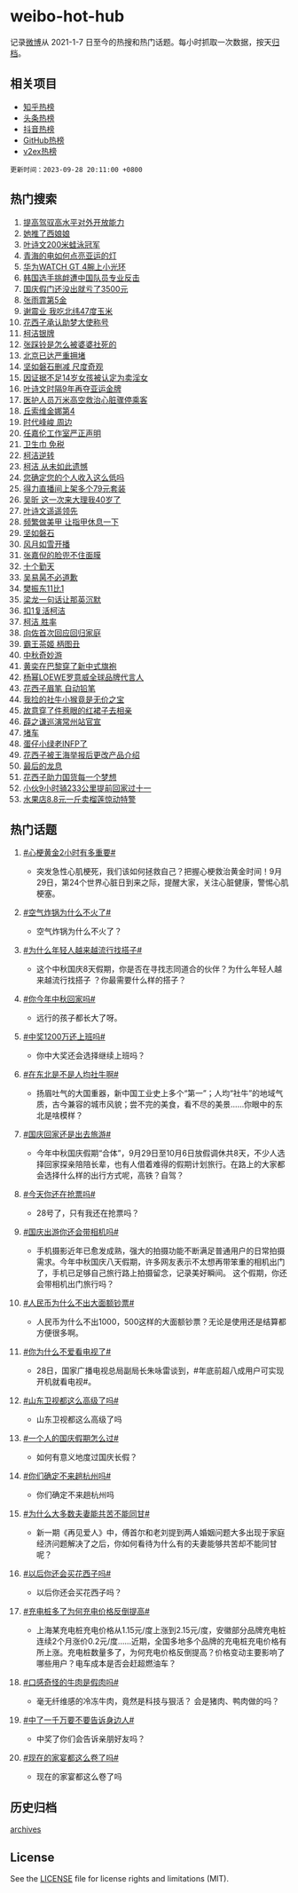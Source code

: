 # weibo-hot-hub

记录[微博](https://www.weibo.com)从 2021-1-7 日至今的热搜和热门话题。每小时抓取一次数据，按天[归档](archives)。

## 相关项目

- [知乎热榜](https://github.com/lonnyzhang423/zhihu-hot-hub)
- [头条热榜](https://github.com/lonnyzhang423/toutiao-hot-hub)
- [抖音热榜](https://github.com/lonnyzhang423/douyin-hot-hub)
- [GitHub热榜](https://github.com/lonnyzhang423/github-hot-hub)
- [v2ex热榜](https://github.com/lonnyzhang423/v2ex-hot-hub)


`更新时间：2023-09-28 20:11:00 +0800`

## 热门搜索

1. [提高驾驭高水平对外开放能力](https://m.weibo.cn/search?containerid=100103type%3D1%26t%3D10%26q%3D%23%E6%8F%90%E9%AB%98%E9%A9%BE%E9%A9%AD%E9%AB%98%E6%B0%B4%E5%B9%B3%E5%AF%B9%E5%A4%96%E5%BC%80%E6%94%BE%E8%83%BD%E5%8A%9B%23&stream_entry_id=51&isnewpage=1&extparam=seat%3D1%26cate%3D10103%26dgr%3D0%26pos%3D0%26q%3D%2523%25E6%258F%2590%25E9%25AB%2598%25E9%25A9%25BE%25E9%25A9%25AD%25E9%25AB%2598%25E6%25B0%25B4%25E5%25B9%25B3%25E5%25AF%25B9%25E5%25A4%2596%25E5%25BC%2580%25E6%2594%25BE%25E8%2583%25BD%25E5%258A%259B%2523%26c_type%3D51%26filter_type%3Drealtimehot%26stream_entry_id%3D51%26display_time%3D1695903059%26pre_seqid%3D1695903059138027388203)
1. [她推了西娘娘](https://m.weibo.cn/search?containerid=100103type%3D1%26t%3D10%26q%3D%E5%A5%B9%E6%8E%A8%E4%BA%86%E8%A5%BF%E5%A8%98%E5%A8%98&stream_entry_id=31&isnewpage=1&extparam=seat%3D1%26cate%3D5001%26band_rank%3D1%26pos%3D0%26q%3D%25E5%25A5%25B9%25E6%258E%25A8%25E4%25BA%2586%25E8%25A5%25BF%25E5%25A8%2598%25E5%25A8%2598%26flag%3D2%26dgr%3D0%26filter_type%3Drealtimehot%26stream_entry_id%3D31%26realpos%3D1%26c_type%3D31%26lcate%3D5001%26display_time%3D1695903059%26pre_seqid%3D1695903059138027388203)
1. [叶诗文200米蛙泳冠军](https://m.weibo.cn/search?containerid=100103type%3D1%26t%3D10%26q%3D%23%E5%8F%B6%E8%AF%97%E6%96%87200%E7%B1%B3%E8%9B%99%E6%B3%B3%E5%86%A0%E5%86%9B%23&stream_entry_id=31&isnewpage=1&extparam=seat%3D1%26cate%3D5001%26band_rank%3D2%26pos%3D1%26q%3D%2523%25E5%258F%25B6%25E8%25AF%2597%25E6%2596%2587200%25E7%25B1%25B3%25E8%259B%2599%25E6%25B3%25B3%25E5%2586%25A0%25E5%2586%259B%2523%26flag%3D1%26dgr%3D0%26filter_type%3Drealtimehot%26stream_entry_id%3D31%26realpos%3D2%26c_type%3D31%26lcate%3D5001%26display_time%3D1695903059%26pre_seqid%3D1695903059138027388203)
1. [青海的电如何点亮亚运的灯](https://m.weibo.cn/search?containerid=100103type%3D1%26t%3D10%26q%3D%23%E9%9D%92%E6%B5%B7%E7%9A%84%E7%94%B5%E5%A6%82%E4%BD%95%E7%82%B9%E4%BA%AE%E4%BA%9A%E8%BF%90%E7%9A%84%E7%81%AF%23&stream_entry_id=31&isnewpage=1&extparam=seat%3D1%26cate%3D5001%26band_rank%3D3%26pos%3D2%26q%3D%2523%25E9%259D%2592%25E6%25B5%25B7%25E7%259A%2584%25E7%2594%25B5%25E5%25A6%2582%25E4%25BD%2595%25E7%2582%25B9%25E4%25BA%25AE%25E4%25BA%259A%25E8%25BF%2590%25E7%259A%2584%25E7%2581%25AF%2523%26flag%3D0%26dgr%3D0%26filter_type%3Drealtimehot%26stream_entry_id%3D31%26realpos%3D3%26c_type%3D31%26lcate%3D5001%26display_time%3D1695903059%26pre_seqid%3D1695903059138027388203)
1. [华为WATCH GT 4腕上小光环](https://m.weibo.cn/search?containerid=100103type%3D1%26t%3D10%26q%3D%23%E5%8D%8E%E4%B8%BAWATCH+GT+4%E8%85%95%E4%B8%8A%E5%B0%8F%E5%85%89%E7%8E%AF%23&stream_entry_id=31&isnewpage=1&extparam=seat%3D1%26cate%3D5001%26band_rank%3D4%26pos%3D3%26q%3D%2523%25E5%258D%258E%25E4%25B8%25BAWATCH%2520GT%25204%25E8%2585%2595%25E4%25B8%258A%25E5%25B0%258F%25E5%2585%2589%25E7%258E%25AF%2523%26topic_ad%3D1%26is_ad_pos%3D1%26adid%3D206255%26dgr%3D0%26stream_entry_id%3D31%26filter_type%3Drealtimehot%26c_type%3D31%26lcate%3D5001%26display_time%3D1695903059%26pre_seqid%3D1695903059138027388203)
1. [韩国选手挑衅遭中国队员专业反击](https://m.weibo.cn/search?containerid=100103type%3D1%26t%3D10%26q%3D%23%E9%9F%A9%E5%9B%BD%E9%80%89%E6%89%8B%E6%8C%91%E8%A1%85%E9%81%AD%E4%B8%AD%E5%9B%BD%E9%98%9F%E5%91%98%E4%B8%93%E4%B8%9A%E5%8F%8D%E5%87%BB%23&stream_entry_id=31&isnewpage=1&extparam=seat%3D1%26cate%3D5001%26band_rank%3D4%26pos%3D4%26q%3D%2523%25E9%259F%25A9%25E5%259B%25BD%25E9%2580%2589%25E6%2589%258B%25E6%258C%2591%25E8%25A1%2585%25E9%2581%25AD%25E4%25B8%25AD%25E5%259B%25BD%25E9%2598%259F%25E5%2591%2598%25E4%25B8%2593%25E4%25B8%259A%25E5%258F%258D%25E5%2587%25BB%2523%26flag%3D1%26dgr%3D0%26filter_type%3Drealtimehot%26stream_entry_id%3D31%26realpos%3D4%26c_type%3D31%26lcate%3D5001%26display_time%3D1695903059%26pre_seqid%3D1695903059138027388203)
1. [国庆假门还没出就亏了3500元](https://m.weibo.cn/search?containerid=100103type%3D1%26t%3D10%26q%3D%23%E5%9B%BD%E5%BA%86%E5%81%87%E9%97%A8%E8%BF%98%E6%B2%A1%E5%87%BA%E5%B0%B1%E4%BA%8F%E4%BA%863500%E5%85%83%23&stream_entry_id=31&isnewpage=1&extparam=seat%3D1%26cate%3D5001%26band_rank%3D5%26pos%3D5%26q%3D%2523%25E5%259B%25BD%25E5%25BA%2586%25E5%2581%2587%25E9%2597%25A8%25E8%25BF%2598%25E6%25B2%25A1%25E5%2587%25BA%25E5%25B0%25B1%25E4%25BA%258F%25E4%25BA%25863500%25E5%2585%2583%2523%26flag%3D1%26dgr%3D0%26filter_type%3Drealtimehot%26stream_entry_id%3D31%26realpos%3D5%26c_type%3D31%26lcate%3D5001%26display_time%3D1695903059%26pre_seqid%3D1695903059138027388203)
1. [张雨霏第5金](https://m.weibo.cn/search?containerid=100103type%3D1%26t%3D10%26q%3D%23%E5%BC%A0%E9%9B%A8%E9%9C%8F%E7%AC%AC5%E9%87%91%23&stream_entry_id=31&isnewpage=1&extparam=seat%3D1%26cate%3D5001%26band_rank%3D6%26pos%3D6%26q%3D%2523%25E5%25BC%25A0%25E9%259B%25A8%25E9%259C%258F%25E7%25AC%25AC5%25E9%2587%2591%2523%26flag%3D1%26dgr%3D0%26filter_type%3Drealtimehot%26stream_entry_id%3D31%26realpos%3D6%26c_type%3D31%26lcate%3D5001%26display_time%3D1695903059%26pre_seqid%3D1695903059138027388203)
1. [谢震业 我吃北纬47度玉米](https://m.weibo.cn/search?containerid=100103type%3D1%26t%3D10%26q%3D%23%E8%B0%A2%E9%9C%87%E4%B8%9A+%E6%88%91%E5%90%83%E5%8C%97%E7%BA%AC47%E5%BA%A6%E7%8E%89%E7%B1%B3%23&stream_entry_id=31&isnewpage=1&extparam=seat%3D1%26cate%3D5001%26band_rank%3D7%26pos%3D7%26q%3D%2523%25E8%25B0%25A2%25E9%259C%2587%25E4%25B8%259A%2520%25E6%2588%2591%25E5%2590%2583%25E5%258C%2597%25E7%25BA%25AC47%25E5%25BA%25A6%25E7%258E%2589%25E7%25B1%25B3%2523%26topic_ad%3D1%26is_ad_pos%3D1%26adid%3D204292%26dgr%3D0%26stream_entry_id%3D31%26filter_type%3Drealtimehot%26c_type%3D31%26lcate%3D5001%26display_time%3D1695903059%26pre_seqid%3D1695903059138027388203)
1. [花西子承认助梦大使称号](https://m.weibo.cn/search?containerid=100103type%3D1%26t%3D10%26q%3D%23%E8%8A%B1%E8%A5%BF%E5%AD%90%E6%89%BF%E8%AE%A4%E5%8A%A9%E6%A2%A6%E5%A4%A7%E4%BD%BF%E7%A7%B0%E5%8F%B7%23&stream_entry_id=31&isnewpage=1&extparam=seat%3D1%26cate%3D5001%26band_rank%3D7%26pos%3D8%26q%3D%2523%25E8%258A%25B1%25E8%25A5%25BF%25E5%25AD%2590%25E6%2589%25BF%25E8%25AE%25A4%25E5%258A%25A9%25E6%25A2%25A6%25E5%25A4%25A7%25E4%25BD%25BF%25E7%25A7%25B0%25E5%258F%25B7%2523%26flag%3D0%26dgr%3D0%26filter_type%3Drealtimehot%26stream_entry_id%3D31%26realpos%3D7%26c_type%3D31%26lcate%3D5001%26display_time%3D1695903059%26pre_seqid%3D1695903059138027388203)
1. [柯洁银牌](https://m.weibo.cn/search?containerid=100103type%3D1%26t%3D10%26q%3D%23%E6%9F%AF%E6%B4%81%E9%93%B6%E7%89%8C%23&stream_entry_id=31&isnewpage=1&extparam=seat%3D1%26cate%3D5001%26band_rank%3D8%26pos%3D9%26q%3D%2523%25E6%259F%25AF%25E6%25B4%2581%25E9%2593%25B6%25E7%2589%258C%2523%26flag%3D0%26dgr%3D0%26filter_type%3Drealtimehot%26stream_entry_id%3D31%26realpos%3D8%26c_type%3D31%26lcate%3D5001%26display_time%3D1695903059%26pre_seqid%3D1695903059138027388203)
1. [张踩铃是怎么被婆婆社死的](https://m.weibo.cn/search?containerid=100103type%3D1%26t%3D10%26q%3D%E5%BC%A0%E8%B8%A9%E9%93%83%E6%98%AF%E6%80%8E%E4%B9%88%E8%A2%AB%E5%A9%86%E5%A9%86%E7%A4%BE%E6%AD%BB%E7%9A%84&stream_entry_id=31&isnewpage=1&extparam=seat%3D1%26cate%3D5001%26band_rank%3D9%26pos%3D10%26q%3D%25E5%25BC%25A0%25E8%25B8%25A9%25E9%2593%2583%25E6%2598%25AF%25E6%2580%258E%25E4%25B9%2588%25E8%25A2%25AB%25E5%25A9%2586%25E5%25A9%2586%25E7%25A4%25BE%25E6%25AD%25BB%25E7%259A%2584%26flag%3D1%26dgr%3D0%26filter_type%3Drealtimehot%26stream_entry_id%3D31%26realpos%3D9%26c_type%3D31%26lcate%3D5001%26display_time%3D1695903059%26pre_seqid%3D1695903059138027388203)
1. [北京已达严重拥堵](https://m.weibo.cn/search?containerid=100103type%3D1%26t%3D10%26q%3D%23%E5%8C%97%E4%BA%AC%E5%B7%B2%E8%BE%BE%E4%B8%A5%E9%87%8D%E6%8B%A5%E5%A0%B5%23&stream_entry_id=31&isnewpage=1&extparam=seat%3D1%26cate%3D5001%26band_rank%3D10%26pos%3D11%26q%3D%2523%25E5%258C%2597%25E4%25BA%25AC%25E5%25B7%25B2%25E8%25BE%25BE%25E4%25B8%25A5%25E9%2587%258D%25E6%258B%25A5%25E5%25A0%25B5%2523%26flag%3D2%26dgr%3D0%26filter_type%3Drealtimehot%26stream_entry_id%3D31%26realpos%3D10%26c_type%3D31%26lcate%3D5001%26display_time%3D1695903059%26pre_seqid%3D1695903059138027388203)
1. [坚如磐石删减 尺度奇观](https://m.weibo.cn/search?containerid=100103type%3D1%26t%3D10%26q%3D%E5%9D%9A%E5%A6%82%E7%A3%90%E7%9F%B3%E5%88%A0%E5%87%8F+%E5%B0%BA%E5%BA%A6%E5%A5%87%E8%A7%82&stream_entry_id=31&isnewpage=1&extparam=seat%3D1%26cate%3D5001%26band_rank%3D11%26pos%3D12%26q%3D%25E5%259D%259A%25E5%25A6%2582%25E7%25A3%2590%25E7%259F%25B3%25E5%2588%25A0%25E5%2587%258F%2520%25E5%25B0%25BA%25E5%25BA%25A6%25E5%25A5%2587%25E8%25A7%2582%26flag%3D1%26dgr%3D0%26filter_type%3Drealtimehot%26stream_entry_id%3D31%26realpos%3D11%26c_type%3D31%26lcate%3D5001%26display_time%3D1695903059%26pre_seqid%3D1695903059138027388203)
1. [因证据不足14岁女孩被认定为卖淫女](https://m.weibo.cn/search?containerid=100103type%3D1%26t%3D10%26q%3D%23%E5%9B%A0%E8%AF%81%E6%8D%AE%E4%B8%8D%E8%B6%B314%E5%B2%81%E5%A5%B3%E5%AD%A9%E8%A2%AB%E8%AE%A4%E5%AE%9A%E4%B8%BA%E5%8D%96%E6%B7%AB%E5%A5%B3%23&stream_entry_id=31&isnewpage=1&extparam=seat%3D1%26cate%3D5001%26band_rank%3D12%26pos%3D13%26q%3D%2523%25E5%259B%25A0%25E8%25AF%2581%25E6%258D%25AE%25E4%25B8%258D%25E8%25B6%25B314%25E5%25B2%2581%25E5%25A5%25B3%25E5%25AD%25A9%25E8%25A2%25AB%25E8%25AE%25A4%25E5%25AE%259A%25E4%25B8%25BA%25E5%258D%2596%25E6%25B7%25AB%25E5%25A5%25B3%2523%26flag%3D2%26dgr%3D0%26filter_type%3Drealtimehot%26stream_entry_id%3D31%26realpos%3D12%26c_type%3D31%26lcate%3D5001%26display_time%3D1695903059%26pre_seqid%3D1695903059138027388203)
1. [叶诗文时隔9年再夺亚运金牌](https://m.weibo.cn/search?containerid=100103type%3D1%26t%3D10%26q%3D%23%E5%8F%B6%E8%AF%97%E6%96%87%E6%97%B6%E9%9A%949%E5%B9%B4%E5%86%8D%E5%A4%BA%E4%BA%9A%E8%BF%90%E9%87%91%E7%89%8C%23&stream_entry_id=31&isnewpage=1&extparam=seat%3D1%26cate%3D5001%26band_rank%3D13%26pos%3D14%26q%3D%2523%25E5%258F%25B6%25E8%25AF%2597%25E6%2596%2587%25E6%2597%25B6%25E9%259A%25949%25E5%25B9%25B4%25E5%2586%258D%25E5%25A4%25BA%25E4%25BA%259A%25E8%25BF%2590%25E9%2587%2591%25E7%2589%258C%2523%26flag%3D1%26dgr%3D0%26filter_type%3Drealtimehot%26stream_entry_id%3D31%26realpos%3D13%26c_type%3D31%26lcate%3D5001%26display_time%3D1695903059%26pre_seqid%3D1695903059138027388203)
1. [医护人员万米高空救治心脏骤停乘客](https://m.weibo.cn/search?containerid=100103type%3D1%26t%3D10%26q%3D%23%E5%8C%BB%E6%8A%A4%E4%BA%BA%E5%91%98%E4%B8%87%E7%B1%B3%E9%AB%98%E7%A9%BA%E6%95%91%E6%B2%BB%E5%BF%83%E8%84%8F%E9%AA%A4%E5%81%9C%E4%B9%98%E5%AE%A2%23&stream_entry_id=31&isnewpage=1&extparam=seat%3D1%26cate%3D5001%26band_rank%3D14%26pos%3D15%26q%3D%2523%25E5%258C%25BB%25E6%258A%25A4%25E4%25BA%25BA%25E5%2591%2598%25E4%25B8%2587%25E7%25B1%25B3%25E9%25AB%2598%25E7%25A9%25BA%25E6%2595%2591%25E6%25B2%25BB%25E5%25BF%2583%25E8%2584%258F%25E9%25AA%25A4%25E5%2581%259C%25E4%25B9%2598%25E5%25AE%25A2%2523%26flag%3D32768%26dgr%3D0%26filter_type%3Drealtimehot%26stream_entry_id%3D31%26realpos%3D14%26c_type%3D31%26lcate%3D5001%26display_time%3D1695903059%26pre_seqid%3D1695903059138027388203)
1. [丘索维金娜第4](https://m.weibo.cn/search?containerid=100103type%3D1%26t%3D10%26q%3D%23%E4%B8%98%E7%B4%A2%E7%BB%B4%E9%87%91%E5%A8%9C%E7%AC%AC4%23&stream_entry_id=31&isnewpage=1&extparam=seat%3D1%26cate%3D5001%26band_rank%3D15%26pos%3D16%26q%3D%2523%25E4%25B8%2598%25E7%25B4%25A2%25E7%25BB%25B4%25E9%2587%2591%25E5%25A8%259C%25E7%25AC%25AC4%2523%26flag%3D0%26dgr%3D0%26filter_type%3Drealtimehot%26stream_entry_id%3D31%26realpos%3D15%26c_type%3D31%26lcate%3D5001%26display_time%3D1695903059%26pre_seqid%3D1695903059138027388203)
1. [时代峰峻 周边](https://m.weibo.cn/search?containerid=100103type%3D1%26t%3D10%26q%3D%E6%97%B6%E4%BB%A3%E5%B3%B0%E5%B3%BB+%E5%91%A8%E8%BE%B9&stream_entry_id=31&isnewpage=1&extparam=seat%3D1%26cate%3D5001%26band_rank%3D16%26pos%3D17%26q%3D%25E6%2597%25B6%25E4%25BB%25A3%25E5%25B3%25B0%25E5%25B3%25BB%2520%25E5%2591%25A8%25E8%25BE%25B9%26flag%3D1%26dgr%3D0%26filter_type%3Drealtimehot%26stream_entry_id%3D31%26realpos%3D16%26c_type%3D31%26lcate%3D5001%26display_time%3D1695903059%26pre_seqid%3D1695903059138027388203)
1. [任嘉伦工作室严正声明](https://m.weibo.cn/search?containerid=100103type%3D1%26t%3D10%26q%3D%23%E4%BB%BB%E5%98%89%E4%BC%A6%E5%B7%A5%E4%BD%9C%E5%AE%A4%E4%B8%A5%E6%AD%A3%E5%A3%B0%E6%98%8E%23&stream_entry_id=31&isnewpage=1&extparam=seat%3D1%26cate%3D5001%26band_rank%3D17%26pos%3D18%26q%3D%2523%25E4%25BB%25BB%25E5%2598%2589%25E4%25BC%25A6%25E5%25B7%25A5%25E4%25BD%259C%25E5%25AE%25A4%25E4%25B8%25A5%25E6%25AD%25A3%25E5%25A3%25B0%25E6%2598%258E%2523%26flag%3D0%26dgr%3D0%26filter_type%3Drealtimehot%26stream_entry_id%3D31%26realpos%3D17%26c_type%3D31%26lcate%3D5001%26display_time%3D1695903059%26pre_seqid%3D1695903059138027388203)
1. [卫生巾 免税](https://m.weibo.cn/search?containerid=100103type%3D1%26t%3D10%26q%3D%E5%8D%AB%E7%94%9F%E5%B7%BE+%E5%85%8D%E7%A8%8E&stream_entry_id=31&isnewpage=1&extparam=seat%3D1%26cate%3D5001%26band_rank%3D18%26pos%3D19%26q%3D%25E5%258D%25AB%25E7%2594%259F%25E5%25B7%25BE%2520%25E5%2585%258D%25E7%25A8%258E%26flag%3D0%26dgr%3D0%26filter_type%3Drealtimehot%26stream_entry_id%3D31%26realpos%3D18%26c_type%3D31%26lcate%3D5001%26display_time%3D1695903059%26pre_seqid%3D1695903059138027388203)
1. [柯洁逆转](https://m.weibo.cn/search?containerid=100103type%3D1%26t%3D10%26q%3D%E6%9F%AF%E6%B4%81%E9%80%86%E8%BD%AC&stream_entry_id=31&isnewpage=1&extparam=seat%3D1%26cate%3D5001%26band_rank%3D19%26pos%3D20%26q%3D%25E6%259F%25AF%25E6%25B4%2581%25E9%2580%2586%25E8%25BD%25AC%26flag%3D0%26dgr%3D0%26filter_type%3Drealtimehot%26stream_entry_id%3D31%26realpos%3D19%26c_type%3D31%26lcate%3D5001%26display_time%3D1695903059%26pre_seqid%3D1695903059138027388203)
1. [柯洁 从未如此遗憾](https://m.weibo.cn/search?containerid=100103type%3D1%26t%3D10%26q%3D%E6%9F%AF%E6%B4%81+%E4%BB%8E%E6%9C%AA%E5%A6%82%E6%AD%A4%E9%81%97%E6%86%BE&stream_entry_id=31&isnewpage=1&extparam=seat%3D1%26cate%3D5001%26band_rank%3D20%26pos%3D21%26q%3D%25E6%259F%25AF%25E6%25B4%2581%2520%25E4%25BB%258E%25E6%259C%25AA%25E5%25A6%2582%25E6%25AD%25A4%25E9%2581%2597%25E6%2586%25BE%26flag%3D1%26dgr%3D0%26filter_type%3Drealtimehot%26stream_entry_id%3D31%26realpos%3D20%26c_type%3D31%26lcate%3D5001%26display_time%3D1695903059%26pre_seqid%3D1695903059138027388203)
1. [您确定您的个人收入这么低吗](https://m.weibo.cn/search?containerid=100103type%3D1%26t%3D10%26q%3D%E6%82%A8%E7%A1%AE%E5%AE%9A%E6%82%A8%E7%9A%84%E4%B8%AA%E4%BA%BA%E6%94%B6%E5%85%A5%E8%BF%99%E4%B9%88%E4%BD%8E%E5%90%97&stream_entry_id=31&isnewpage=1&extparam=seat%3D1%26cate%3D5001%26band_rank%3D21%26pos%3D22%26q%3D%25E6%2582%25A8%25E7%25A1%25AE%25E5%25AE%259A%25E6%2582%25A8%25E7%259A%2584%25E4%25B8%25AA%25E4%25BA%25BA%25E6%2594%25B6%25E5%2585%25A5%25E8%25BF%2599%25E4%25B9%2588%25E4%25BD%258E%25E5%2590%2597%26flag%3D0%26dgr%3D0%26filter_type%3Drealtimehot%26stream_entry_id%3D31%26realpos%3D21%26c_type%3D31%26lcate%3D5001%26display_time%3D1695903059%26pre_seqid%3D1695903059138027388203)
1. [得力直播间上架多个79元套装](https://m.weibo.cn/search?containerid=100103type%3D1%26t%3D10%26q%3D%23%E5%BE%97%E5%8A%9B%E7%9B%B4%E6%92%AD%E9%97%B4%E4%B8%8A%E6%9E%B6%E5%A4%9A%E4%B8%AA79%E5%85%83%E5%A5%97%E8%A3%85%23&stream_entry_id=31&isnewpage=1&extparam=seat%3D1%26cate%3D5001%26band_rank%3D22%26pos%3D23%26q%3D%2523%25E5%25BE%2597%25E5%258A%259B%25E7%259B%25B4%25E6%2592%25AD%25E9%2597%25B4%25E4%25B8%258A%25E6%259E%25B6%25E5%25A4%259A%25E4%25B8%25AA79%25E5%2585%2583%25E5%25A5%2597%25E8%25A3%2585%2523%26flag%3D0%26dgr%3D0%26filter_type%3Drealtimehot%26stream_entry_id%3D31%26realpos%3D22%26c_type%3D31%26lcate%3D5001%26display_time%3D1695903059%26pre_seqid%3D1695903059138027388203)
1. [吴昕 这一次来大理我40岁了](https://m.weibo.cn/search?containerid=100103type%3D1%26t%3D10%26q%3D%E5%90%B4%E6%98%95+%E8%BF%99%E4%B8%80%E6%AC%A1%E6%9D%A5%E5%A4%A7%E7%90%86%E6%88%9140%E5%B2%81%E4%BA%86&stream_entry_id=31&isnewpage=1&extparam=seat%3D1%26cate%3D5001%26band_rank%3D23%26pos%3D24%26q%3D%25E5%2590%25B4%25E6%2598%2595%2520%25E8%25BF%2599%25E4%25B8%2580%25E6%25AC%25A1%25E6%259D%25A5%25E5%25A4%25A7%25E7%2590%2586%25E6%2588%259140%25E5%25B2%2581%25E4%25BA%2586%26flag%3D0%26dgr%3D0%26filter_type%3Drealtimehot%26stream_entry_id%3D31%26realpos%3D23%26c_type%3D31%26lcate%3D5001%26display_time%3D1695903059%26pre_seqid%3D1695903059138027388203)
1. [叶诗文遥遥领先](https://m.weibo.cn/search?containerid=100103type%3D1%26t%3D10%26q%3D%23%E5%8F%B6%E8%AF%97%E6%96%87%E9%81%A5%E9%81%A5%E9%A2%86%E5%85%88%23&stream_entry_id=31&isnewpage=1&extparam=seat%3D1%26cate%3D5001%26band_rank%3D24%26pos%3D25%26q%3D%2523%25E5%258F%25B6%25E8%25AF%2597%25E6%2596%2587%25E9%2581%25A5%25E9%2581%25A5%25E9%25A2%2586%25E5%2585%2588%2523%26flag%3D1%26dgr%3D0%26filter_type%3Drealtimehot%26stream_entry_id%3D31%26realpos%3D24%26c_type%3D31%26lcate%3D5001%26display_time%3D1695903059%26pre_seqid%3D1695903059138027388203)
1. [频繁做美甲 让指甲休息一下](https://m.weibo.cn/search?containerid=100103type%3D1%26t%3D10%26q%3D%E9%A2%91%E7%B9%81%E5%81%9A%E7%BE%8E%E7%94%B2+%E8%AE%A9%E6%8C%87%E7%94%B2%E4%BC%91%E6%81%AF%E4%B8%80%E4%B8%8B&stream_entry_id=31&isnewpage=1&extparam=seat%3D1%26cate%3D5001%26band_rank%3D25%26pos%3D26%26q%3D%25E9%25A2%2591%25E7%25B9%2581%25E5%2581%259A%25E7%25BE%258E%25E7%2594%25B2%2520%25E8%25AE%25A9%25E6%258C%2587%25E7%2594%25B2%25E4%25BC%2591%25E6%2581%25AF%25E4%25B8%2580%25E4%25B8%258B%26flag%3D1%26dgr%3D0%26filter_type%3Drealtimehot%26stream_entry_id%3D31%26realpos%3D25%26c_type%3D31%26lcate%3D5001%26display_time%3D1695903059%26pre_seqid%3D1695903059138027388203)
1. [坚如磐石](https://m.weibo.cn/search?containerid=100103type%3D1%26t%3D10%26q%3D%E5%9D%9A%E5%A6%82%E7%A3%90%E7%9F%B3&stream_entry_id=31&isnewpage=1&extparam=seat%3D1%26cate%3D5001%26band_rank%3D26%26pos%3D27%26q%3D%25E5%259D%259A%25E5%25A6%2582%25E7%25A3%2590%25E7%259F%25B3%26flag%3D0%26dgr%3D0%26filter_type%3Drealtimehot%26stream_entry_id%3D31%26realpos%3D26%26c_type%3D31%26lcate%3D5001%26display_time%3D1695903059%26pre_seqid%3D1695903059138027388203)
1. [风月如雪开播](https://m.weibo.cn/search?containerid=100103type%3D1%26t%3D10%26q%3D%E9%A3%8E%E6%9C%88%E5%A6%82%E9%9B%AA%E5%BC%80%E6%92%AD&stream_entry_id=31&isnewpage=1&extparam=seat%3D1%26cate%3D5001%26band_rank%3D27%26pos%3D28%26q%3D%25E9%25A3%258E%25E6%259C%2588%25E5%25A6%2582%25E9%259B%25AA%25E5%25BC%2580%25E6%2592%25AD%26flag%3D1%26dgr%3D0%26filter_type%3Drealtimehot%26stream_entry_id%3D31%26realpos%3D27%26c_type%3D31%26lcate%3D5001%26display_time%3D1695903059%26pre_seqid%3D1695903059138027388203)
1. [张嘉倪的脸兜不住面膜](https://m.weibo.cn/search?containerid=100103type%3D1%26t%3D10%26q%3D%23%E5%BC%A0%E5%98%89%E5%80%AA%E7%9A%84%E8%84%B8%E5%85%9C%E4%B8%8D%E4%BD%8F%E9%9D%A2%E8%86%9C%23&stream_entry_id=31&isnewpage=1&extparam=seat%3D1%26cate%3D5001%26band_rank%3D28%26pos%3D29%26q%3D%2523%25E5%25BC%25A0%25E5%2598%2589%25E5%2580%25AA%25E7%259A%2584%25E8%2584%25B8%25E5%2585%259C%25E4%25B8%258D%25E4%25BD%258F%25E9%259D%25A2%25E8%2586%259C%2523%26flag%3D0%26dgr%3D0%26filter_type%3Drealtimehot%26stream_entry_id%3D31%26realpos%3D28%26c_type%3D31%26lcate%3D5001%26display_time%3D1695903059%26pre_seqid%3D1695903059138027388203)
1. [十个勤天](https://m.weibo.cn/search?containerid=100103type%3D1%26t%3D10%26q%3D%E5%8D%81%E4%B8%AA%E5%8B%A4%E5%A4%A9&stream_entry_id=31&isnewpage=1&extparam=seat%3D1%26cate%3D5001%26band_rank%3D29%26pos%3D30%26q%3D%25E5%258D%2581%25E4%25B8%25AA%25E5%258B%25A4%25E5%25A4%25A9%26flag%3D0%26dgr%3D0%26filter_type%3Drealtimehot%26stream_entry_id%3D31%26realpos%3D29%26c_type%3D31%26lcate%3D5001%26display_time%3D1695903059%26pre_seqid%3D1695903059138027388203)
1. [吴易昺不必道歉](https://m.weibo.cn/search?containerid=100103type%3D1%26t%3D10%26q%3D%23%E5%90%B4%E6%98%93%E6%98%BA%E4%B8%8D%E5%BF%85%E9%81%93%E6%AD%89%23&stream_entry_id=31&isnewpage=1&extparam=seat%3D1%26cate%3D5001%26band_rank%3D30%26pos%3D31%26q%3D%2523%25E5%2590%25B4%25E6%2598%2593%25E6%2598%25BA%25E4%25B8%258D%25E5%25BF%2585%25E9%2581%2593%25E6%25AD%2589%2523%26flag%3D32768%26dgr%3D0%26filter_type%3Drealtimehot%26stream_entry_id%3D31%26realpos%3D30%26c_type%3D31%26lcate%3D5001%26display_time%3D1695903059%26pre_seqid%3D1695903059138027388203)
1. [樊振东11比1](https://m.weibo.cn/search?containerid=100103type%3D1%26t%3D10%26q%3D%23%E6%A8%8A%E6%8C%AF%E4%B8%9C11%E6%AF%941%23&stream_entry_id=31&isnewpage=1&extparam=seat%3D1%26cate%3D5001%26band_rank%3D31%26pos%3D32%26q%3D%2523%25E6%25A8%258A%25E6%258C%25AF%25E4%25B8%259C11%25E6%25AF%25941%2523%26flag%3D1%26dgr%3D0%26filter_type%3Drealtimehot%26stream_entry_id%3D31%26realpos%3D31%26c_type%3D31%26lcate%3D5001%26display_time%3D1695903059%26pre_seqid%3D1695903059138027388203)
1. [梁龙一句话让那英沉默](https://m.weibo.cn/search?containerid=100103type%3D1%26t%3D10%26q%3D%23%E6%A2%81%E9%BE%99%E4%B8%80%E5%8F%A5%E8%AF%9D%E8%AE%A9%E9%82%A3%E8%8B%B1%E6%B2%89%E9%BB%98%23&stream_entry_id=31&isnewpage=1&extparam=seat%3D1%26cate%3D5001%26band_rank%3D32%26pos%3D33%26q%3D%2523%25E6%25A2%2581%25E9%25BE%2599%25E4%25B8%2580%25E5%258F%25A5%25E8%25AF%259D%25E8%25AE%25A9%25E9%2582%25A3%25E8%258B%25B1%25E6%25B2%2589%25E9%25BB%2598%2523%26flag%3D1%26dgr%3D0%26filter_type%3Drealtimehot%26stream_entry_id%3D31%26realpos%3D32%26c_type%3D31%26lcate%3D5001%26display_time%3D1695903059%26pre_seqid%3D1695903059138027388203)
1. [扣1复活柯洁](https://m.weibo.cn/search?containerid=100103type%3D1%26t%3D10%26q%3D%E6%89%A31%E5%A4%8D%E6%B4%BB%E6%9F%AF%E6%B4%81&stream_entry_id=31&isnewpage=1&extparam=seat%3D1%26cate%3D5001%26band_rank%3D33%26pos%3D34%26q%3D%25E6%2589%25A31%25E5%25A4%258D%25E6%25B4%25BB%25E6%259F%25AF%25E6%25B4%2581%26flag%3D0%26dgr%3D0%26filter_type%3Drealtimehot%26stream_entry_id%3D31%26realpos%3D33%26c_type%3D31%26lcate%3D5001%26display_time%3D1695903059%26pre_seqid%3D1695903059138027388203)
1. [柯洁 胜率](https://m.weibo.cn/search?containerid=100103type%3D1%26t%3D10%26q%3D%E6%9F%AF%E6%B4%81+%E8%83%9C%E7%8E%87&stream_entry_id=31&isnewpage=1&extparam=seat%3D1%26cate%3D5001%26band_rank%3D34%26pos%3D35%26q%3D%25E6%259F%25AF%25E6%25B4%2581%2520%25E8%2583%259C%25E7%258E%2587%26flag%3D0%26dgr%3D0%26filter_type%3Drealtimehot%26stream_entry_id%3D31%26realpos%3D34%26c_type%3D31%26lcate%3D5001%26display_time%3D1695903059%26pre_seqid%3D1695903059138027388203)
1. [向佐首次回应回归家庭](https://m.weibo.cn/search?containerid=100103type%3D1%26t%3D10%26q%3D%23%E5%90%91%E4%BD%90%E9%A6%96%E6%AC%A1%E5%9B%9E%E5%BA%94%E5%9B%9E%E5%BD%92%E5%AE%B6%E5%BA%AD%23&stream_entry_id=31&isnewpage=1&extparam=seat%3D1%26cate%3D5001%26band_rank%3D35%26pos%3D36%26q%3D%2523%25E5%2590%2591%25E4%25BD%2590%25E9%25A6%2596%25E6%25AC%25A1%25E5%259B%259E%25E5%25BA%2594%25E5%259B%259E%25E5%25BD%2592%25E5%25AE%25B6%25E5%25BA%25AD%2523%26flag%3D0%26dgr%3D0%26filter_type%3Drealtimehot%26stream_entry_id%3D31%26realpos%3D35%26c_type%3D31%26lcate%3D5001%26display_time%3D1695903059%26pre_seqid%3D1695903059138027388203)
1. [霸王茶姬 柄图丑](https://m.weibo.cn/search?containerid=100103type%3D1%26t%3D10%26q%3D%E9%9C%B8%E7%8E%8B%E8%8C%B6%E5%A7%AC+%E6%9F%84%E5%9B%BE%E4%B8%91&stream_entry_id=31&isnewpage=1&extparam=seat%3D1%26cate%3D5001%26band_rank%3D36%26pos%3D37%26q%3D%25E9%259C%25B8%25E7%258E%258B%25E8%258C%25B6%25E5%25A7%25AC%2520%25E6%259F%2584%25E5%259B%25BE%25E4%25B8%2591%26flag%3D0%26dgr%3D0%26filter_type%3Drealtimehot%26stream_entry_id%3D31%26realpos%3D36%26c_type%3D31%26lcate%3D5001%26display_time%3D1695903059%26pre_seqid%3D1695903059138027388203)
1. [中秋奇妙游](https://m.weibo.cn/search?containerid=100103type%3D1%26t%3D10%26q%3D%E4%B8%AD%E7%A7%8B%E5%A5%87%E5%A6%99%E6%B8%B8&stream_entry_id=31&isnewpage=1&extparam=seat%3D1%26cate%3D5001%26band_rank%3D37%26pos%3D38%26q%3D%25E4%25B8%25AD%25E7%25A7%258B%25E5%25A5%2587%25E5%25A6%2599%25E6%25B8%25B8%26flag%3D1%26dgr%3D0%26filter_type%3Drealtimehot%26stream_entry_id%3D31%26realpos%3D37%26c_type%3D31%26lcate%3D5001%26display_time%3D1695903059%26pre_seqid%3D1695903059138027388203)
1. [黄奕在巴黎穿了新中式旗袍](https://m.weibo.cn/search?containerid=100103type%3D1%26t%3D10%26q%3D%23%E9%BB%84%E5%A5%95%E5%9C%A8%E5%B7%B4%E9%BB%8E%E7%A9%BF%E4%BA%86%E6%96%B0%E4%B8%AD%E5%BC%8F%E6%97%97%E8%A2%8D%23&stream_entry_id=31&isnewpage=1&extparam=seat%3D1%26cate%3D5001%26band_rank%3D38%26pos%3D39%26q%3D%2523%25E9%25BB%2584%25E5%25A5%2595%25E5%259C%25A8%25E5%25B7%25B4%25E9%25BB%258E%25E7%25A9%25BF%25E4%25BA%2586%25E6%2596%25B0%25E4%25B8%25AD%25E5%25BC%258F%25E6%2597%2597%25E8%25A2%258D%2523%26flag%3D0%26dgr%3D0%26filter_type%3Drealtimehot%26stream_entry_id%3D31%26realpos%3D38%26c_type%3D31%26lcate%3D5001%26display_time%3D1695903059%26pre_seqid%3D1695903059138027388203)
1. [杨幂LOEWE罗意威全球品牌代言人](https://m.weibo.cn/search?containerid=100103type%3D1%26t%3D10%26q%3D%23%E6%9D%A8%E5%B9%82LOEWE%E7%BD%97%E6%84%8F%E5%A8%81%E5%85%A8%E7%90%83%E5%93%81%E7%89%8C%E4%BB%A3%E8%A8%80%E4%BA%BA%23&stream_entry_id=31&isnewpage=1&extparam=seat%3D1%26cate%3D5001%26band_rank%3D39%26pos%3D40%26q%3D%2523%25E6%259D%25A8%25E5%25B9%2582LOEWE%25E7%25BD%2597%25E6%2584%258F%25E5%25A8%2581%25E5%2585%25A8%25E7%2590%2583%25E5%2593%2581%25E7%2589%258C%25E4%25BB%25A3%25E8%25A8%2580%25E4%25BA%25BA%2523%26flag%3D0%26dgr%3D0%26filter_type%3Drealtimehot%26stream_entry_id%3D31%26realpos%3D39%26c_type%3D31%26lcate%3D5001%26display_time%3D1695903059%26pre_seqid%3D1695903059138027388203)
1. [花西子眉笔 自动铅笔](https://m.weibo.cn/search?containerid=100103type%3D1%26t%3D10%26q%3D%E8%8A%B1%E8%A5%BF%E5%AD%90%E7%9C%89%E7%AC%94+%E8%87%AA%E5%8A%A8%E9%93%85%E7%AC%94&stream_entry_id=31&isnewpage=1&extparam=seat%3D1%26cate%3D5001%26band_rank%3D40%26pos%3D41%26q%3D%25E8%258A%25B1%25E8%25A5%25BF%25E5%25AD%2590%25E7%259C%2589%25E7%25AC%2594%2520%25E8%2587%25AA%25E5%258A%25A8%25E9%2593%2585%25E7%25AC%2594%26flag%3D0%26dgr%3D0%26filter_type%3Drealtimehot%26stream_entry_id%3D31%26realpos%3D40%26c_type%3D31%26lcate%3D5001%26display_time%3D1695903059%26pre_seqid%3D1695903059138027388203)
1. [我捡的社牛小猴竟是无价之宝](https://m.weibo.cn/search?containerid=100103type%3D1%26t%3D10%26q%3D%23%E6%88%91%E6%8D%A1%E7%9A%84%E7%A4%BE%E7%89%9B%E5%B0%8F%E7%8C%B4%E7%AB%9F%E6%98%AF%E6%97%A0%E4%BB%B7%E4%B9%8B%E5%AE%9D%23&stream_entry_id=31&isnewpage=1&extparam=seat%3D1%26cate%3D5001%26band_rank%3D41%26pos%3D42%26q%3D%2523%25E6%2588%2591%25E6%258D%25A1%25E7%259A%2584%25E7%25A4%25BE%25E7%2589%259B%25E5%25B0%258F%25E7%258C%25B4%25E7%25AB%259F%25E6%2598%25AF%25E6%2597%25A0%25E4%25BB%25B7%25E4%25B9%258B%25E5%25AE%259D%2523%26flag%3D32768%26dgr%3D0%26filter_type%3Drealtimehot%26stream_entry_id%3D31%26realpos%3D41%26c_type%3D31%26lcate%3D5001%26display_time%3D1695903059%26pre_seqid%3D1695903059138027388203)
1. [故意穿了件惹眼的红裙子去相亲](https://m.weibo.cn/search?containerid=100103type%3D1%26t%3D10%26q%3D%E6%95%85%E6%84%8F%E7%A9%BF%E4%BA%86%E4%BB%B6%E6%83%B9%E7%9C%BC%E7%9A%84%E7%BA%A2%E8%A3%99%E5%AD%90%E5%8E%BB%E7%9B%B8%E4%BA%B2&stream_entry_id=31&isnewpage=1&extparam=seat%3D1%26cate%3D5001%26band_rank%3D42%26pos%3D43%26q%3D%25E6%2595%2585%25E6%2584%258F%25E7%25A9%25BF%25E4%25BA%2586%25E4%25BB%25B6%25E6%2583%25B9%25E7%259C%25BC%25E7%259A%2584%25E7%25BA%25A2%25E8%25A3%2599%25E5%25AD%2590%25E5%258E%25BB%25E7%259B%25B8%25E4%25BA%25B2%26flag%3D0%26dgr%3D0%26filter_type%3Drealtimehot%26stream_entry_id%3D31%26realpos%3D42%26c_type%3D31%26lcate%3D5001%26display_time%3D1695903059%26pre_seqid%3D1695903059138027388203)
1. [薛之谦巡演常州站官宣](https://m.weibo.cn/search?containerid=100103type%3D1%26t%3D10%26q%3D%23%E8%96%9B%E4%B9%8B%E8%B0%A6%E5%B7%A1%E6%BC%94%E5%B8%B8%E5%B7%9E%E7%AB%99%E5%AE%98%E5%AE%A3%23&stream_entry_id=31&isnewpage=1&extparam=seat%3D1%26cate%3D5001%26band_rank%3D43%26pos%3D44%26q%3D%2523%25E8%2596%259B%25E4%25B9%258B%25E8%25B0%25A6%25E5%25B7%25A1%25E6%25BC%2594%25E5%25B8%25B8%25E5%25B7%259E%25E7%25AB%2599%25E5%25AE%2598%25E5%25AE%25A3%2523%26flag%3D1%26dgr%3D0%26filter_type%3Drealtimehot%26stream_entry_id%3D31%26realpos%3D43%26c_type%3D31%26lcate%3D5001%26display_time%3D1695903059%26pre_seqid%3D1695903059138027388203)
1. [堵车](https://m.weibo.cn/search?containerid=100103type%3D1%26t%3D10%26q%3D%E5%A0%B5%E8%BD%A6&stream_entry_id=31&isnewpage=1&extparam=seat%3D1%26cate%3D5001%26band_rank%3D44%26pos%3D45%26q%3D%25E5%25A0%25B5%25E8%25BD%25A6%26flag%3D0%26dgr%3D0%26filter_type%3Drealtimehot%26stream_entry_id%3D31%26realpos%3D44%26c_type%3D31%26lcate%3D5001%26display_time%3D1695903059%26pre_seqid%3D1695903059138027388203)
1. [蛋仔小绿老INFP了](https://m.weibo.cn/search?containerid=100103type%3D1%26t%3D10%26q%3D%23%E8%9B%8B%E4%BB%94%E5%B0%8F%E7%BB%BF%E8%80%81INFP%E4%BA%86%23&stream_entry_id=31&isnewpage=1&extparam=seat%3D1%26cate%3D5001%26band_rank%3D45%26pos%3D46%26q%3D%2523%25E8%259B%258B%25E4%25BB%2594%25E5%25B0%258F%25E7%25BB%25BF%25E8%2580%2581INFP%25E4%25BA%2586%2523%26flag%3D0%26adid%3D206271%26dgr%3D0%26filter_type%3Drealtimehot%26stream_entry_id%3D31%26realpos%3D45%26c_type%3D31%26lcate%3D5001%26display_time%3D1695903059%26pre_seqid%3D1695903059138027388203)
1. [花西子被王海举报后更改产品介绍](https://m.weibo.cn/search?containerid=100103type%3D1%26t%3D10%26q%3D%23%E8%8A%B1%E8%A5%BF%E5%AD%90%E8%A2%AB%E7%8E%8B%E6%B5%B7%E4%B8%BE%E6%8A%A5%E5%90%8E%E6%9B%B4%E6%94%B9%E4%BA%A7%E5%93%81%E4%BB%8B%E7%BB%8D%23&stream_entry_id=31&isnewpage=1&extparam=seat%3D1%26cate%3D5001%26band_rank%3D46%26pos%3D47%26q%3D%2523%25E8%258A%25B1%25E8%25A5%25BF%25E5%25AD%2590%25E8%25A2%25AB%25E7%258E%258B%25E6%25B5%25B7%25E4%25B8%25BE%25E6%258A%25A5%25E5%2590%258E%25E6%259B%25B4%25E6%2594%25B9%25E4%25BA%25A7%25E5%2593%2581%25E4%25BB%258B%25E7%25BB%258D%2523%26flag%3D0%26dgr%3D0%26filter_type%3Drealtimehot%26stream_entry_id%3D31%26realpos%3D46%26c_type%3D31%26lcate%3D5001%26display_time%3D1695903059%26pre_seqid%3D1695903059138027388203)
1. [最后的龙息](https://m.weibo.cn/search?containerid=100103type%3D1%26t%3D10%26q%3D%23%E6%9C%80%E5%90%8E%E7%9A%84%E9%BE%99%E6%81%AF%23&stream_entry_id=31&isnewpage=1&extparam=seat%3D1%26cate%3D5001%26band_rank%3D47%26pos%3D48%26q%3D%2523%25E6%259C%2580%25E5%2590%258E%25E7%259A%2584%25E9%25BE%2599%25E6%2581%25AF%2523%26flag%3D1%26dgr%3D0%26filter_type%3Drealtimehot%26stream_entry_id%3D31%26realpos%3D47%26c_type%3D31%26lcate%3D5001%26display_time%3D1695903059%26pre_seqid%3D1695903059138027388203)
1. [花西子助力国货每一个梦想](https://m.weibo.cn/search?containerid=100103type%3D1%26t%3D10%26q%3D%E8%8A%B1%E8%A5%BF%E5%AD%90%E5%8A%A9%E5%8A%9B%E5%9B%BD%E8%B4%A7%E6%AF%8F%E4%B8%80%E4%B8%AA%E6%A2%A6%E6%83%B3&stream_entry_id=31&isnewpage=1&extparam=seat%3D1%26cate%3D5001%26band_rank%3D48%26pos%3D49%26q%3D%25E8%258A%25B1%25E8%25A5%25BF%25E5%25AD%2590%25E5%258A%25A9%25E5%258A%259B%25E5%259B%25BD%25E8%25B4%25A7%25E6%25AF%258F%25E4%25B8%2580%25E4%25B8%25AA%25E6%25A2%25A6%25E6%2583%25B3%26flag%3D0%26dgr%3D0%26filter_type%3Drealtimehot%26stream_entry_id%3D31%26realpos%3D48%26c_type%3D31%26lcate%3D5001%26display_time%3D1695903059%26pre_seqid%3D1695903059138027388203)
1. [小伙9小时骑233公里提前回家过十一](https://m.weibo.cn/search?containerid=100103type%3D1%26t%3D10%26q%3D%23%E5%B0%8F%E4%BC%999%E5%B0%8F%E6%97%B6%E9%AA%91233%E5%85%AC%E9%87%8C%E6%8F%90%E5%89%8D%E5%9B%9E%E5%AE%B6%E8%BF%87%E5%8D%81%E4%B8%80%23&stream_entry_id=31&isnewpage=1&extparam=seat%3D1%26cate%3D5001%26band_rank%3D49%26pos%3D50%26q%3D%2523%25E5%25B0%258F%25E4%25BC%25999%25E5%25B0%258F%25E6%2597%25B6%25E9%25AA%2591233%25E5%2585%25AC%25E9%2587%258C%25E6%258F%2590%25E5%2589%258D%25E5%259B%259E%25E5%25AE%25B6%25E8%25BF%2587%25E5%258D%2581%25E4%25B8%2580%2523%26flag%3D32768%26dgr%3D0%26filter_type%3Drealtimehot%26stream_entry_id%3D31%26realpos%3D49%26c_type%3D31%26lcate%3D5001%26display_time%3D1695903059%26pre_seqid%3D1695903059138027388203)
1. [水果店8.8元一斤卖榴莲惊动特警](https://m.weibo.cn/search?containerid=100103type%3D1%26t%3D10%26q%3D%23%E6%B0%B4%E6%9E%9C%E5%BA%978.8%E5%85%83%E4%B8%80%E6%96%A4%E5%8D%96%E6%A6%B4%E8%8E%B2%E6%83%8A%E5%8A%A8%E7%89%B9%E8%AD%A6%23&stream_entry_id=31&isnewpage=1&extparam=seat%3D1%26cate%3D5001%26band_rank%3D50%26pos%3D51%26q%3D%2523%25E6%25B0%25B4%25E6%259E%259C%25E5%25BA%25978.8%25E5%2585%2583%25E4%25B8%2580%25E6%2596%25A4%25E5%258D%2596%25E6%25A6%25B4%25E8%258E%25B2%25E6%2583%258A%25E5%258A%25A8%25E7%2589%25B9%25E8%25AD%25A6%2523%26flag%3D1%26dgr%3D0%26filter_type%3Drealtimehot%26stream_entry_id%3D31%26realpos%3D50%26c_type%3D31%26lcate%3D5001%26display_time%3D1695903059%26pre_seqid%3D1695903059138027388203)

## 热门话题

1. [#心梗黄金2小时有多重要#](https://m.weibo.cn/search?containerid=231522type%3D1%26t%3D10%26q%3D%23%E5%BF%83%E6%A2%97%E9%BB%84%E9%87%912%E5%B0%8F%E6%97%B6%E6%9C%89%E5%A4%9A%E9%87%8D%E8%A6%81%23&stream_entry_id=128&isnewpage=1&extparam=seat%3D1%26pos%3D1-0-0%26dgr%3D0%26unitid%3D1695781375872%26cate%3D5004%26c_type%3D128%26lcate%3D5004%26display_time%3D1695903060%26pre_seqid%3D169590306022106407126)
    - 突发急性心肌梗死，我们该如何拯救自己？把握心梗救治黄金时间！9月29日，第24个世界心脏日到来之际，提醒大家，关注心脏健康，警惕心肌梗塞。

1. [#空气炸锅为什么不火了#](https://m.weibo.cn/search?containerid=231522type%3D1%26t%3D10%26q%3D%23%E7%A9%BA%E6%B0%94%E7%82%B8%E9%94%85%E4%B8%BA%E4%BB%80%E4%B9%88%E4%B8%8D%E7%81%AB%E4%BA%86%23&stream_entry_id=128&isnewpage=1&extparam=seat%3D1%26pos%3D1-0-1%26dgr%3D0%26unitid%3D1695775102696%26cate%3D5004%26c_type%3D128%26lcate%3D5004%26display_time%3D1695903060%26pre_seqid%3D169590306022106407126)
    - 空气炸锅为什么不火了？

1. [#为什么年轻人越来越流行找搭子#](https://m.weibo.cn/search?containerid=231522type%3D1%26t%3D10%26q%3D%23%E4%B8%BA%E4%BB%80%E4%B9%88%E5%B9%B4%E8%BD%BB%E4%BA%BA%E8%B6%8A%E6%9D%A5%E8%B6%8A%E6%B5%81%E8%A1%8C%E6%89%BE%E6%90%AD%E5%AD%90%23&stream_entry_id=128&isnewpage=1&extparam=seat%3D1%26pos%3D1-0-2%26dgr%3D0%26unitid%3D1695891777412%26cate%3D5004%26c_type%3D128%26lcate%3D5004%26display_time%3D1695903060%26pre_seqid%3D169590306022106407126)
    - 这个中秋国庆8天假期，你是否在寻找志同道合的伙伴？为什么年轻人越来越流行找搭子 ？你最需要什么样的搭子？

1. [#你今年中秋回家吗#](https://m.weibo.cn/search?containerid=231522type%3D1%26t%3D10%26q%3D%23%E4%BD%A0%E4%BB%8A%E5%B9%B4%E4%B8%AD%E7%A7%8B%E5%9B%9E%E5%AE%B6%E5%90%97%23&stream_entry_id=128&isnewpage=1&extparam=seat%3D1%26pos%3D1-0-3%26dgr%3D0%26unitid%3D1695882157625%26cate%3D5004%26c_type%3D128%26lcate%3D5004%26display_time%3D1695903060%26pre_seqid%3D169590306022106407126)
    - 远行的孩子都长大了呀。

1. [#中奖1200万还上班吗#](https://m.weibo.cn/search?containerid=231522type%3D1%26t%3D10%26q%3D%23%E4%B8%AD%E5%A5%961200%E4%B8%87%E8%BF%98%E4%B8%8A%E7%8F%AD%E5%90%97%23&stream_entry_id=128&isnewpage=1&extparam=seat%3D1%26pos%3D1-0-4%26dgr%3D0%26unitid%3D1695888175461%26cate%3D5004%26c_type%3D128%26lcate%3D5004%26display_time%3D1695903060%26pre_seqid%3D169590306022106407126)
    - 你中大奖还会选择继续上班吗？

1. [#在东北是不是人均社牛啊#](https://m.weibo.cn/search?containerid=231522type%3D1%26t%3D10%26q%3D%23%E5%9C%A8%E4%B8%9C%E5%8C%97%E6%98%AF%E4%B8%8D%E6%98%AF%E4%BA%BA%E5%9D%87%E7%A4%BE%E7%89%9B%E5%95%8A%23&stream_entry_id=128&isnewpage=1&extparam=seat%3D1%26pos%3D1-0-5%26dgr%3D0%26unitid%3D1695898045125%26cate%3D5004%26c_type%3D128%26lcate%3D5004%26display_time%3D1695903060%26pre_seqid%3D169590306022106407126)
    - 扬眉吐气的大国重器，新中国工业史上多个“第一”；人均“社牛”的地域气质，古今兼容的城市风貌；尝不完的美食，看不尽的美景……你眼中的东北是啥模样？

1. [#国庆回家还是出去旅游#](https://m.weibo.cn/search?containerid=231522type%3D1%26t%3D10%26q%3D%23%E5%9B%BD%E5%BA%86%E5%9B%9E%E5%AE%B6%E8%BF%98%E6%98%AF%E5%87%BA%E5%8E%BB%E6%97%85%E6%B8%B8%23&stream_entry_id=128&isnewpage=1&extparam=seat%3D1%26pos%3D1-0-6%26dgr%3D0%26unitid%3D1695829975198%26cate%3D5004%26c_type%3D128%26lcate%3D5004%26display_time%3D1695903060%26pre_seqid%3D169590306022106407126)
    - 今年中秋国庆假期“合体”，9月29日至10月6日放假调休共8天，不少人选择回家探亲陪陪长辈，也有人借着难得的假期计划旅行。在路上的大家都会选择什么样的出行方式呢，高铁？自驾？

1. [#今天你还在抢票吗#](https://m.weibo.cn/search?containerid=231522type%3D1%26t%3D10%26q%3D%23%E4%BB%8A%E5%A4%A9%E4%BD%A0%E8%BF%98%E5%9C%A8%E6%8A%A2%E7%A5%A8%E5%90%97%23&stream_entry_id=128&isnewpage=1&extparam=seat%3D1%26pos%3D1-0-7%26dgr%3D0%26unitid%3D1695892961403%26cate%3D5004%26c_type%3D128%26lcate%3D5004%26display_time%3D1695903060%26pre_seqid%3D169590306022106407126)
    - 28号了，只有我还在抢票吗？

1. [#国庆出游你还会带相机吗#](https://m.weibo.cn/search?containerid=231522type%3D1%26t%3D10%26q%3D%23%E5%9B%BD%E5%BA%86%E5%87%BA%E6%B8%B8%E4%BD%A0%E8%BF%98%E4%BC%9A%E5%B8%A6%E7%9B%B8%E6%9C%BA%E5%90%97%23&stream_entry_id=128&isnewpage=1&extparam=seat%3D1%26pos%3D1-0-8%26dgr%3D0%26unitid%3D1695897757613%26cate%3D5004%26c_type%3D128%26lcate%3D5004%26display_time%3D1695903060%26pre_seqid%3D169590306022106407126)
    - 手机摄影近年已愈发成熟，强大的拍摄功能不断满足普通用户的日常拍摄需求。今年中秋国庆八天假期，许多网友表示不太想再带笨重的相机出门了，手机已足够自己旅行路上拍摄留念，记录美好瞬间。
这个假期，你还会带相机出门旅行吗？

1. [#人民币为什么不出大面额钞票#](https://m.weibo.cn/search?containerid=231522type%3D1%26t%3D10%26q%3D%23%E4%BA%BA%E6%B0%91%E5%B8%81%E4%B8%BA%E4%BB%80%E4%B9%88%E4%B8%8D%E5%87%BA%E5%A4%A7%E9%9D%A2%E9%A2%9D%E9%92%9E%E7%A5%A8%23&stream_entry_id=128&isnewpage=1&extparam=seat%3D1%26pos%3D1-0-9%26dgr%3D0%26unitid%3D1695810463552%26cate%3D5004%26c_type%3D128%26lcate%3D5004%26display_time%3D1695903060%26pre_seqid%3D169590306022106407126)
    - 人民币为什么不出1000，500这样的大面额钞票？无论是使用还是结算都方便很多啊。  ​​​

1. [#你为什么不爱看电视了#](https://m.weibo.cn/search?containerid=231522type%3D1%26t%3D10%26q%3D%23%E4%BD%A0%E4%B8%BA%E4%BB%80%E4%B9%88%E4%B8%8D%E7%88%B1%E7%9C%8B%E7%94%B5%E8%A7%86%E4%BA%86%23&stream_entry_id=128&isnewpage=1&extparam=seat%3D1%26pos%3D1-0-10%26dgr%3D0%26unitid%3D1695892049418%26cate%3D5004%26c_type%3D128%26lcate%3D5004%26display_time%3D1695903060%26pre_seqid%3D169590306022106407126)
    - 28日，国家广播电视总局副局长朱咏雷谈到，#年底前超八成用户可实现开机就看电视#。

1. [#山东卫视都这么高级了吗#](https://m.weibo.cn/search?containerid=231522type%3D1%26t%3D10%26q%3D%23%E5%B1%B1%E4%B8%9C%E5%8D%AB%E8%A7%86%E9%83%BD%E8%BF%99%E4%B9%88%E9%AB%98%E7%BA%A7%E4%BA%86%E5%90%97%23&stream_entry_id=128&isnewpage=1&extparam=seat%3D1%26pos%3D1-0-11%26dgr%3D0%26unitid%3D1695900449335%26cate%3D5004%26c_type%3D128%26lcate%3D5004%26display_time%3D1695903060%26pre_seqid%3D169590306022106407126)
    - 山东卫视都这么高级了吗

1. [#一个人的国庆假期怎么过#](https://m.weibo.cn/search?containerid=231522type%3D1%26t%3D10%26q%3D%23%E4%B8%80%E4%B8%AA%E4%BA%BA%E7%9A%84%E5%9B%BD%E5%BA%86%E5%81%87%E6%9C%9F%E6%80%8E%E4%B9%88%E8%BF%87%23&stream_entry_id=128&isnewpage=1&extparam=seat%3D1%26pos%3D1-0-12%26dgr%3D0%26unitid%3D1695895950911%26cate%3D5004%26c_type%3D128%26lcate%3D5004%26display_time%3D1695903060%26pre_seqid%3D169590306022106407126)
    - 如何有意义地度过国庆长假？

1. [#你们确定不来趟杭州吗#](https://m.weibo.cn/search?containerid=231522type%3D1%26t%3D10%26q%3D%23%E4%BD%A0%E4%BB%AC%E7%A1%AE%E5%AE%9A%E4%B8%8D%E6%9D%A5%E8%B6%9F%E6%9D%AD%E5%B7%9E%E5%90%97%23&stream_entry_id=128&isnewpage=1&extparam=seat%3D1%26pos%3D1-0-13%26dgr%3D0%26unitid%3D1695879471698%26cate%3D5004%26c_type%3D128%26lcate%3D5004%26display_time%3D1695903060%26pre_seqid%3D169590306022106407126)
    - 你们确定不来趟杭州吗

1. [#为什么大多数夫妻能共苦不能同甘#](https://m.weibo.cn/search?containerid=231522type%3D1%26t%3D10%26q%3D%23%E4%B8%BA%E4%BB%80%E4%B9%88%E5%A4%A7%E5%A4%9A%E6%95%B0%E5%A4%AB%E5%A6%BB%E8%83%BD%E5%85%B1%E8%8B%A6%E4%B8%8D%E8%83%BD%E5%90%8C%E7%94%98%23&stream_entry_id=128&isnewpage=1&extparam=seat%3D1%26pos%3D1-0-14%26dgr%3D0%26unitid%3D1695797579916%26cate%3D5004%26c_type%3D128%26lcate%3D5004%26display_time%3D1695903060%26pre_seqid%3D169590306022106407126)
    - 新一期《再见爱人》中，傅首尔和老刘提到两人婚姻问题大多出现于家庭经济问题解决了之后，你如何看待为什么有的夫妻能够共苦却不能同甘呢？

1. [#以后你还会买花西子吗#](https://m.weibo.cn/search?containerid=231522type%3D1%26t%3D10%26q%3D%23%E4%BB%A5%E5%90%8E%E4%BD%A0%E8%BF%98%E4%BC%9A%E4%B9%B0%E8%8A%B1%E8%A5%BF%E5%AD%90%E5%90%97%23&stream_entry_id=128&isnewpage=1&extparam=seat%3D1%26pos%3D1-0-15%26dgr%3D0%26unitid%3D1695863583965%26cate%3D5004%26c_type%3D128%26lcate%3D5004%26display_time%3D1695903060%26pre_seqid%3D169590306022106407126)
    - 以后你还会买花西子吗？

1. [#充电桩多了为何充电价格反倒提高#](https://m.weibo.cn/search?containerid=231522type%3D1%26t%3D10%26q%3D%23%E5%85%85%E7%94%B5%E6%A1%A9%E5%A4%9A%E4%BA%86%E4%B8%BA%E4%BD%95%E5%85%85%E7%94%B5%E4%BB%B7%E6%A0%BC%E5%8F%8D%E5%80%92%E6%8F%90%E9%AB%98%23&stream_entry_id=128&isnewpage=1&extparam=seat%3D1%26pos%3D1-0-16%26dgr%3D0%26unitid%3D1695802090018%26cate%3D5004%26c_type%3D128%26lcate%3D5004%26display_time%3D1695903060%26pre_seqid%3D169590306022106407126)
    - 上海某充电桩充电价格从1.15元/度上涨到2.15元/度，安徽部分品牌充电桩连续2个月涨价0.2元/度……近期，全国多地多个品牌的充电桩充电价格有所上涨。充电桩数量多了，为何充电价格反倒提高？价格变动主要影响了哪些用户？电车成本是否会赶超燃油车？

1. [#口感奇怪的牛肉是假肉吗#](https://m.weibo.cn/search?containerid=231522type%3D1%26t%3D10%26q%3D%23%E5%8F%A3%E6%84%9F%E5%A5%87%E6%80%AA%E7%9A%84%E7%89%9B%E8%82%89%E6%98%AF%E5%81%87%E8%82%89%E5%90%97%23&stream_entry_id=128&isnewpage=1&extparam=seat%3D1%26pos%3D1-0-17%26dgr%3D0%26unitid%3D1695895662410%26cate%3D5004%26c_type%3D128%26lcate%3D5004%26display_time%3D1695903060%26pre_seqid%3D169590306022106407126)
    - 毫无纤维感的冷冻牛肉，竟然是科技与狠活？
会是猪肉、鸭肉做的吗？

1. [#中了一千万要不要告诉身边人#](https://m.weibo.cn/search?containerid=231522type%3D1%26t%3D10%26q%3D%23%E4%B8%AD%E4%BA%86%E4%B8%80%E5%8D%83%E4%B8%87%E8%A6%81%E4%B8%8D%E8%A6%81%E5%91%8A%E8%AF%89%E8%BA%AB%E8%BE%B9%E4%BA%BA%23&stream_entry_id=128&isnewpage=1&extparam=seat%3D1%26pos%3D1-0-18%26dgr%3D0%26unitid%3D1695885773302%26cate%3D5004%26c_type%3D128%26lcate%3D5004%26display_time%3D1695903060%26pre_seqid%3D169590306022106407126)
    - 中奖了你们会告诉亲朋好友吗？

1. [#现在的家宴都这么卷了吗#](https://m.weibo.cn/search?containerid=231522type%3D1%26t%3D10%26q%3D%23%E7%8E%B0%E5%9C%A8%E7%9A%84%E5%AE%B6%E5%AE%B4%E9%83%BD%E8%BF%99%E4%B9%88%E5%8D%B7%E4%BA%86%E5%90%97%23&stream_entry_id=128&isnewpage=1&extparam=seat%3D1%26pos%3D1-0-19%26dgr%3D0%26unitid%3D1695884563483%26cate%3D5004%26c_type%3D128%26lcate%3D5004%26display_time%3D1695903060%26pre_seqid%3D169590306022106407126)
    - 现在的家宴都这么卷了吗


## 历史归档

[archives](archives)

## License

See the [LICENSE](LICENSE) file for license rights and limitations (MIT).
